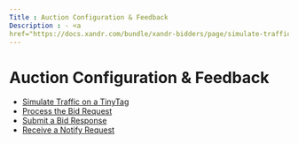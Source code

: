 ```yaml
---
Title : Auction Configuration & Feedback
Description : - <a
href="https://docs.xandr.com/bundle/xandr-bidders/page/simulate-traffic-on-a-tinytag.html"
---
```



# Auction Configuration & Feedback





- <a
  href="https://docs.xandr.com/bundle/xandr-bidders/page/simulate-traffic-on-a-tinytag.html"
  class="xref" target="_blank">Simulate Traffic on a TinyTag</a>
- <a
  href="https://docs.xandr.com/bundle/xandr-bidders/page/process-the-bid-request.html"
  class="xref" target="_blank">Process the Bid Request</a>
- <a
  href="https://docs.xandr.com/bundle/xandr-bidders/page/submit-a-bid-response.html"
  class="xref" target="_blank">Submit a Bid Response</a>
- <a
  href="https://docs.xandr.com/bundle/xandr-bidders/page/receive-a-notify-request.html"
  class="xref" target="_blank">Receive a Notify Request</a>






